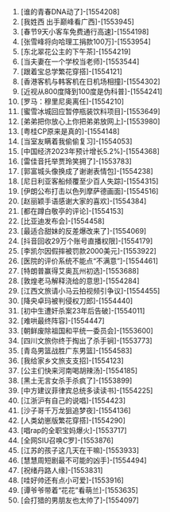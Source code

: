 
1. [谁的青春DNA动了]-[1554208]
1. [我姓西 出手巅峰看广西]-[1553945]
1. [春节9天小客车免费通行高速]-[1554198]
1. [张雪峰将向哈理工捐款100万]-[1553954]
1. [东北翠花公主的下午茶]-[1554219]
1. [当夫妻在一个学校当老师]-[1553544]
1. [跟着宝总学繁花穿搭]-[1554121]
1. [香港客机与韩客机在日机场相撞]-[1554302]
1. [近视从800度降到100度是伪科普]-[1554241]
1. [罗马：穆里尼奥离任]-[1554210]
1. [蜜雪冰城回应暂停瓶装饮料项目]-[1553649]
1. [弟弟把你放心上你把弟弟放网上]-[1553980]
1. [粤桂CP原来是真的]-[1554148]
1. [当室友瞒着我偷偷复习]-[1554053]
1. [中国经济2023年预计增长5.2%]-[1554368]
1. [雷佳音托举贾玲笑拥了]-[1553783]
1. [郭富城头像换成了谢谢表情包]-[1554238]
1. [尼日利亚客船倾覆至少百人失踪]-[1554315]
1. [伊朗公布打击以色列摩萨德画面]-[1554516]
1. [赵丽颖手语感谢大家的喜欢]-[1554384]
1. [都在蹲白敬亭的评论]-[1554153]
1. [比亚迪发布会]-[1554458]
1. [最适合甜妹的反差爆改来了]-[1554069]
1. [抖音回收29万个账号直播权限]-[1554179]
1. [李凯尔因假摔被罚款2000美元]-[1553922]
1. [医院的评价系统不能点“不满意”]-[1554461]
1. [特朗普赢得艾奥瓦州初选]-[1553688]
1. [敦煌老马解释浇给的意思]-[1554284]
1. [江西文旅请小马云拍视频引争议]-[1554455]
1. [降央卓玛被判侵权刀郎]-[1554440]
1. [初中生遭奸杀案23年后告破]-[1554011]
1. [难哄最终阵容]-[1554447]
1. [朝鲜废除祖国和平统一委员会]-[1553600]
1. [四川文旅你终于掏出了杀手锏]-[1553773]
1. [青岛男篮战胜广东男篮]-[1554583]
1. [我给家乡文旅支支招]-[1554123]
1. [公主们快来河南喝胡辣汤]-[1554185]
1. [黑土无言女杀手杀疯了]-[1553899]
1. [中方建议菲律宾总统多读读书]-[1554225]
1. [江浙沪有自己的说唱]-[1554423]
1. [沙子哥千万龙狙追梦夜]-[1554136]
1. [人类幼崽版繁花穿搭]-[1554290]
1. [唱rap的全职宝妈爆火]-[1553717]
1. [全网SIU召唤C罗]-[1553876]
1. [江苏的孩子这几天在干嘛]-[1553933]
1. [慧慧周短剧最不可能的凶手]-[1554494]
1. [祝绪丹路人缘]-[1553831]
1. [哇好帅还有点小可爱]-[1553916]
1. [谭爷爷带着“花花”看萌兰]-[1553635]
1. [会打猎的男朋友也太帅了]-[1554097]